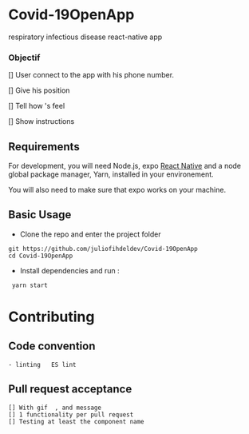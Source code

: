 # Covid-19OpenApp
respiratory infectious disease react-native app 

### Objectif 

 [] User connect to the app with his phone number.
 
 [] Give his position 
 
 [] Tell how 's feel
 
 [] Show instructions


## Requirements

For development, you will need Node.js, expo <a href="https://facebook.github.io/react-native/docs/getting-started" target="_blank">React Native</a> and a node global package manager, Yarn, installed in your environement.

You will also need to make sure that expo works on your machine.

## Basic Usage

- Clone the repo and enter the project folder
```
git https://github.com/juliofihdeldev/Covid-19OpenApp
cd Covid-19OpenApp
```
- Install dependencies and run :
```
 yarn start
```

# Contributing

## Code convention 
    - linting   ES lint

## Pull request acceptance 
    [] With gif  , and message 
    [] 1 functionality per pull request 
    [] Testing at least the component name  
